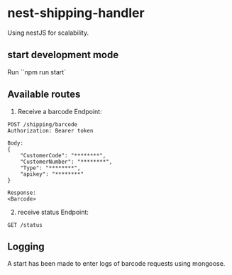 # nest-shipping-handler

Using nestJS for scalability.

## start development mode

Run ``npm run start`

## Available routes

1. Receive a barcode
   Endpoint:

```
POST /shipping/barcode
Authorization: Bearer token

Body:
{
    "CustomerCode": "********",
    "CustomerNumber": "********",
    "Type": "********",
    "apikey": "********"
}

Response:
<Barcode>
```

2. receive status
   Endpoint:

```
GET /status
```

## Logging

A start has been made to enter logs of barcode requests using mongoose.
